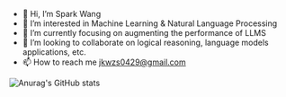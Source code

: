 - 👋 Hi, I’m Spark Wang
- 👀 I’m interested in Machine Learning & Natural Language Processing
- 🌱 I’m currently focusing on augmenting the performance of LLMS
- 💞️ I’m looking to collaborate on logical reasoning, language models applications, etc.
- 📫 How to reach me jkwzs0429@gmail.com

<!---
Wzs01049/Wzs01049 is a ✨ special ✨ repository because its `README.md` (this file) appears on your GitHub profile.
You can click the Preview link to take a look at your changes.
--->


![Anurag's GitHub stats](https://github-readme-stats.vercel.app/api?username=anuraghazra&count_private=true)

